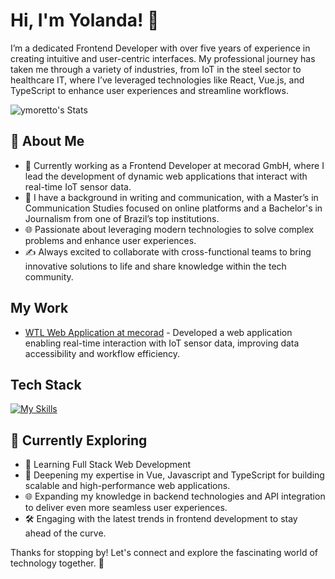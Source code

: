 # Hi, I'm Yolanda! 👋

I’m a dedicated Frontend Developer with over five years of experience in creating intuitive and user-centric interfaces. My professional journey has taken me through a variety of industries, from IoT in the steel sector to healthcare IT, where I’ve leveraged technologies like React, Vue.js, and TypeScript to enhance user experiences and streamline workflows.

![ymoretto's Stats](https://github-readme-stats.vercel.app/api?username=ymoretto&theme=vue-dark&show_icons=true&hide_border=true&count_private=true)

## 🚀 About Me

- 🔭 Currently working as a Frontend Developer at mecorad GmbH, where I lead the development of dynamic web applications that interact with real-time IoT sensor data.
- 📝 I have a background in writing and communication, with a Master’s in Communication Studies focused on online platforms and a Bachelor's in Journalism from one of Brazil’s top institutions.
- 🌐 Passionate about leveraging modern technologies to solve complex problems and enhance user experiences.
- ✍️ Always excited to collaborate with cross-functional teams to bring innovative solutions to life and share knowledge within the tech community.

## My Work
- [WTL Web Application at mecorad](https://mecorad.com/wtl-series/) - Developed a web application enabling real-time interaction with IoT sensor data, improving data accessibility and workflow efficiency.

## Tech Stack
[![My Skills](https://skillicons.dev/icons?i=js,cypress,d3,docker,electron,express,git,github,laravel,nodejs,php,pinia,postman,react,ts,vitest,vue,html,css,bootstrap)](https://skillicons.dev)

## 🌱 Currently Exploring

- 🚀 Learning Full Stack Web Development
- 🔭 Deepening my expertise in Vue, Javascript and TypeScript for building scalable and high-performance web applications.
- 🌐 Expanding my knowledge in backend technologies and API integration to deliver even more seamless user experiences.
- 🛠️ Engaging with the latest trends in frontend development to stay ahead of the curve.

Thanks for stopping by! Let's connect and explore the fascinating world of technology together. 🚀



<!--

Here are some ideas to get you started:

- 🔭 I’m currently working on ...
- 🌱 I’m currently learning ...
- 👯 I’m looking to collaborate on ...
- 🤔 I’m looking for help with ...
- 💬 Ask me about ...
- 📫 How to reach me: ...
- 😄 Pronouns: ...
- ⚡ Fun fact: ...

 ## 🏆 Achievements

- 🌟 Completed Hacktoberfest 2023 - Contributed to open source projects and celebrated the spirit of collaboration.

## 📬 Get in Touch

- Connect with me on [Twitter](https://twitter.com/introvertedbot)
- Read more of my articles on [theenthusiast.dev](https://theenthusiast.dev)
-->
